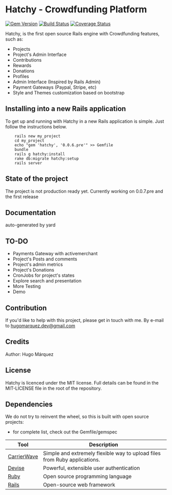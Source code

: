 # Hatchy - Crowdfunding Platform

[![Gem Version](https://badge.fury.io/rb/hatchy.svg)](https://badge.fury.io/rb/hatchy)
[![Build Status](https://travis-ci.org/hugomarquez/hatchy.svg?branch=master)](https://travis-ci.org/hugomarquez/hatchy)
[![Coverage Status](https://coveralls.io/repos/github/hugomarquez/hatchy/badge.svg?branch=master)](https://coveralls.io/github/hugomarquez/hatchy?branch=master)

Hatchy, is the first open source Rails engine with Crowdfunding features, such as:
* Projects
* Project's Admin Interface
* Contributions
* Rewards
* Donations
* Profiles
* Admin Interface (Inspired by Rails Admin)
* Payment Gateways (Paypal, Stripe, etc)
* Style and Themes customization based on bootstrap

## Installing into a new Rails application
To get up and running with Hatchy in a new Rails application is simple. Just follow the instructions below.
		
		rails new my_project
		cd my_project
		echo "gem 'hatchy', '0.0.6.pre'" >> Gemfile
		bundle
		rails g hatchy:install
		rake db:migrate hatchy:setup
		rails server

## State of the project
The project is not production ready yet.
Currently working on 0.0.7.pre and the first release

## Documentation
auto-generated by yard

## TO-DO
* Payments Gateway with activemerchant
* Project's Posts and comments
* Project's admin metrics
* Project's Donations
* CronJobs for project's states
* Explore search and presentation
* More Testing
* Demo

## Contribution
If you'd like to help with this project, please get in touch with me. By e-mail to hugomarquez.dev@gmail.com

## Credits
Author: Hugo Márquez


## License
Hatchy is licenced under the MIT license. Full details can be found in the MIT-LICENSE file in the root of the repository.

## Dependencies
We do not try to reinvent the wheel, so this is built with open source projects:
* for complete list, check out the Gemfile/gemspec

Tool                  | Description
--------------------- | -----------
[CarrierWave]         | Simple and extremely flexible way to upload files from Ruby applications.
[Devise]              | Powerful, extensible user authentication
[Ruby]                | Open source programming language
[Rails]               | Open-source web framework

[CarrierWave]: https://github.com/carrierwaveuploader/carrierwave
[Devise]: https://github.com/plataformatec/devise
[Ruby]: https://www.ruby-lang.org/en/
[Rails]: http://rubyonrails.org/